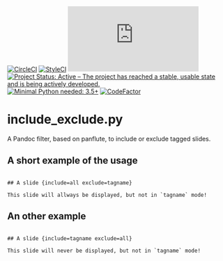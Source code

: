[![CircleCI](https://circleci.com/gh/NMarkgraf/include_exclude.py.svg?style=svg)](https://circleci.com/gh/NMarkgraf/include_exclude.py)
[![StyleCI](https://github.styleci.io/repos/163188282/shield?branch=master)](https://github.styleci.io/repos/163188282)
[![BCH compliance](https://bettercodehub.com/edge/badge/NMarkgraf/include_exclude.py?branch=master)](https://bettercodehub.com/)
[![Project Status: Active – The project has reached a stable, usable state and is being actively developed.](http://www.repostatus.org/badges/latest/active.svg)](http://www.repostatus.org/#active)
[![Minimal Python needed: 3.5+](https://img.shields.io/badge/Python-3.5%2B-brightgreen.svg)](https://www.python.org)
[![CodeFactor](https://www.codefactor.io/repository/github/nmarkgraf/include_exclude.py/badge)](https://www.codefactor.io/repository/github/nmarkgraf/include_exclude.py)


# include_exclude.py 

A Pandoc filter, based on panflute, to include or exclude tagged slides.


## A short example of the usage

```

## A slide {include=all exclude=tagname}

This slide will allways be displayed, but not in `tagname` mode!

```

## An other example

```

## A slide {include=tagname exclude=all}

This slide will never be displayed, but not in `tagname` mode!

```

